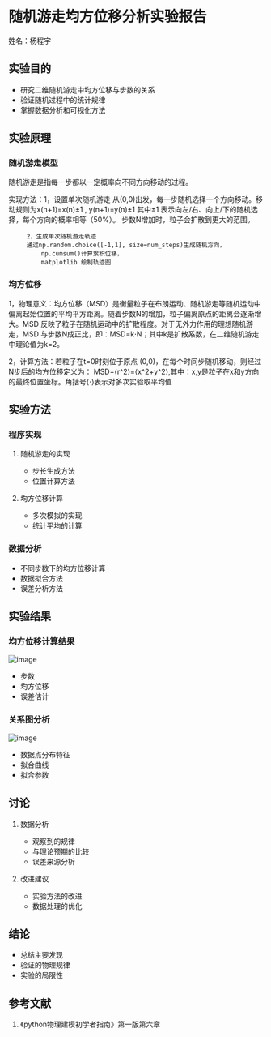 # 随机游走均方位移分析实验报告

姓名：杨程宇

## 实验目的
- 研究二维随机游走中均方位移与步数的关系
- 验证随机过程中的统计规律
- 掌握数据分析和可视化方法

## 实验原理
### 随机游走模型
随机游走是指每一步都以一定概率向不同方向移动的过程。

实现方法：1，设置单次随机游走
         从(0,0)出发，每一步随机选择一个方向移动。移动规则为x(n+1)=x(n)±1 , y(n+1)=y(n)±1
         其中±1 表示向左/右、向上/下的随机选择，每个方向的概率相等（50%）。
         步数N增加时，粒子会扩散到更大的范围。
         
         2，生成单次随机游走轨迹
         通过np.random.choice([-1,1], size=num_steps)生成随机方向，
             np.cumsum()计算累积位移，
             matplotlib 绘制轨迹图

### 均方位移
1，物理意义：均方位移（MSD）是衡量粒子在布朗运动、随机游走等随机运动中偏离起始位置的平均平方距离。随着步数N的增加，粒子偏离原点的距离会逐渐增大。MSD 反映了粒子在随机运动中的扩散程度。对于无外力作用的理想随机游走，MSD 与步数N成正比，即：MSD=k⋅N；其中k是扩散系数，在二维随机游走中理论值为k=2。

2，计算方法：若粒子在t=0时刻位于原点 (0,0)，在每个时间步随机移动，则经过N步后的均方位移定义为：
MSD=⟨r^2⟩=⟨x^2+y^2⟩,其中：x,y是粒子在x和y方向的最终位置坐标。角括号⟨⋅⟩表示对多次实验取平均值

## 实验方法
### 程序实现
1. 随机游走的实现
   - 步长生成方法
   - 位置计算方法
   
2. 均方位移计算
   - 多次模拟的实现
   - 统计平均的计算

### 数据分析
- 不同步数下的均方位移计算
- 数据拟合方法
- 误差分析方法

## 实验结果
### 均方位移计算结果
![image](https://github.com/user-attachments/assets/4cd4cbec-3b32-4091-9cfe-d187a498384c)

- 步数
- 均方位移
- 误差估计

### 关系图分析
![image](https://github.com/user-attachments/assets/7962ec8a-a01d-4192-8568-7c71a8de331d)

- 数据点分布特征
- 拟合曲线
- 拟合参数

## 讨论
1. 数据分析
   - 观察到的规律
   - 与理论预期的比较
   - 误差来源分析

2. 改进建议
   - 实验方法的改进
   - 数据处理的优化

## 结论
- 总结主要发现
- 验证的物理规律
- 实验的局限性

## 参考文献
1. 《python物理建模初学者指南》第一版第六章
